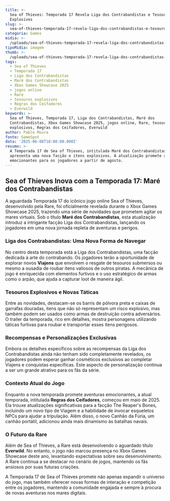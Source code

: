 ```yaml
---
title: >-
  Sea of Thieves: Temporada 17 Revela Liga dos Contrabandistas e Tesouros
  Explosivos
slug: >-
  sea-of-thieves-temporada-17-revela-liga-dos-contrabandistas-e-tesouros-explosivos
categoria: Games
midia: >-
  /uploads/sea-of-thieves-temporada-17-revela-liga-dos-contrabandistas-e-tesouros-explosivos-thumb.jpeg
tipoMidia: imagem
thumb: >-
  /uploads/sea-of-thieves-temporada-17-revela-liga-dos-contrabandistas-e-tesouros-explosivos-thumb.jpeg
tags:
  - Sea of Thieves
  - Temporada 17
  - Liga dos Contrabandistas
  - Maré dos Contrabandistas
  - Xbox Games Showcase 2025
  - jogos online
  - Rare
  - tesouros explosivos
  - Regras dos Ceifadores
  - Everwild
keywords: >-
  Sea of Thieves, Temporada 17, Liga dos Contrabandistas, Maré dos
  Contrabandistas, Xbox Games Showcase 2025, jogos online, Rare, tesouros
  explosivos, Regras dos Ceifadores, Everwild
author: Pablo Moura
fonte: GameSpot
data: '2025-06-08T18:08:00.000Z'
resumo: >-
  A Temporada 17 de Sea of Thieves, intitulada Maré dos Contrabandistas,
  apresenta uma nova facção e itens explosivos. A atualização promete aventuras
  emocionantes para os jogadores a partir de agosto.
---
```


## Sea of Thieves Inova com a Temporada 17: Maré dos Contrabandistas

A aguardada Temporada 17 do icônico jogo online Sea of Thieves, desenvolvido pela Rare, foi oficialmente revelada durante o Xbox Games Showcase 2025, trazendo uma série de novidades que prometem agitar os mares virtuais. Sob o título **Maré dos Contrabandistas**, esta atualização introduz a intrigante facção Liga dos Contrabandistas, lançando os jogadores em uma nova jornada repleta de aventuras e perigos.

### Liga dos Contrabandistas: Uma Nova Forma de Navegar

No centro desta temporada está a Liga dos Contrabandistas, uma facção dedicada à arte do contrabando. Os jogadores terão a oportunidade de explorar novos **Viajens** que envolvem o resgate de tesouros submersos ou mesmo a ousadia de roubar itens valiosos de outros piratas. A mecânica de jogo é enriquecida com elementos furtivos e o uso estratégico de armas como o arpão, que ajuda a capturar loot de maneira ágil.

### Tesouros Explosivos e Novas Táticas

Entre as novidades, destacam-se os barris de pólvora preta e caixas de garrafas douradas, itens que não só representam um risco explosivo, mas também podem ser usados como armas de destruição contra adversários. O trailer da temporada, rico em detalhes, mostra personagens utilizando táticas furtivas para roubar e transportar esses itens perigosos.

### Recompensas e Personalizações Exclusivas

Embora os detalhes específicos sobre as recompensas da Liga dos Contrabandistas ainda não tenham sido completamente revelados, os jogadores podem esperar ganhar cosméticos exclusivos ao completar Viajens e conquistas específicas. Este aspecto de personalização continua a ser um grande atrativo para os fãs da série.

### Contexto Atual do Jogo

Enquanto a nova temporada promete aventuras emocionantes, a atual temporada, intitulada **Regras dos Ceifadores**, começou em maio de 2025. Ela trouxe atualizações significativas para a facção The Reaper's Bones, incluindo um novo tipo de Viagem e a habilidade de invocar esqueletos NPCs para ajudar a tripulação. Além disso, o novo Canhão da Fúria, um canhão portátil, adicionou ainda mais dinamismo às batalhas navais.

### O Futuro da Rare

Além de Sea of Thieves, a Rare está desenvolvendo o aguardado título **Everwild**. No entanto, o jogo não marcou presença no Xbox Games Showcase deste ano, levantando expectativas sobre seu desenvolvimento. A Rare continua a se destacar no cenário de jogos, mantendo os fãs ansiosos por suas futuras criações.

A Temporada 17 de Sea of Thieves promete não apenas expandir o universo do jogo, mas também oferecer novas formas de interação e competição entre os jogadores, mantendo a comunidade engajada e sempre à procura de novas aventuras nos mares digitais.
